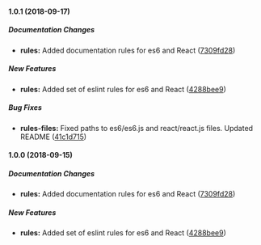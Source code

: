 #### 1.0.1 (2018-09-17)

##### Documentation Changes

* **rules:**  Added documentation rules for es6 and React ([7309fd28](https://github.com/matteovinci/spritzlint/commit/7309fd2895921f2a7d1351324657250567319dd2))

##### New Features

* **rules:**  Added set of eslint rules for es6 and React ([4288bee9](https://github.com/matteovinci/spritzlint/commit/4288bee92908ddb81b240f05ef11bf867a4ed3f9))

##### Bug Fixes

* **rules-files:**  Fixed paths to es6/es6.js and react/react.js files. Updated README ([41c1d715](https://github.com/matteovinci/spritzlint/commit/41c1d71595d2b00227fbf2d79c1145a11937decd))

#### 1.0.0 (2018-09-15)

##### Documentation Changes

* **rules:**  Added documentation rules for es6 and React ([7309fd28](https://github.com/matteovinci/spritzlint/commit/7309fd2895921f2a7d1351324657250567319dd2))

##### New Features

* **rules:**  Added set of eslint rules for es6 and React ([4288bee9](https://github.com/matteovinci/spritzlint/commit/4288bee92908ddb81b240f05ef11bf867a4ed3f9))

